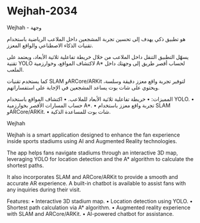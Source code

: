 # Wejhah-2034
Wejhah - وجهة

هو تطبيق ذكي يهدف إلى تحسين تجربة المشجعين داخل الملاعب الرياضية باستخدام تقنيات الذكاء الاصطناعي والواقع المعزز.

يسهّل التطبيق التنقل داخل الملاعب من خلال خريطة تفاعلية ثلاثية الأبعاد، ويعتمد على تقنية YOLO لاكتشاف المواقع، وخوارزمية A* لحساب أقصر طريق إلى وجهتك داخل الملعب.

كما يستخدم تقنيات SLAM وARCore/ARKit لتوفير تجربة واقع معزز دقيقة وسلسة، ويحتوي على شات بوت يساعد المشجعين في الإجابة على استفساراتهم.

المميزات:
 • خريطة تفاعلية ثلاثية الأبعاد للملاعب.
 • اكتشاف المواقع باستخدام YOLO.
 • حساب المسارات الأقصر بخوارزمية A*.
 • تجربة واقع معزز باستخدام SLAM وARCore/ARKit.
 • شات بوت للمساعدة الذكية.


Wejhah

Wejhah is a smart application designed to enhance the fan experience inside sports stadiums using AI and Augmented Reality technologies.

The app helps fans navigate stadiums through an interactive 3D map, leveraging YOLO for location detection and the A* algorithm to calculate the shortest paths.

It also incorporates SLAM and ARCore/ARKit to provide a smooth and accurate AR experience. A built-in chatbot is available to assist fans with any inquiries during their visit.

Features:
 • Interactive 3D stadium map.
 • Location detection using YOLO.
 • Shortest path calculation via A* algorithm.
 • Augmented reality experience with SLAM and ARCore/ARKit.
 • AI-powered chatbot for assistance.

